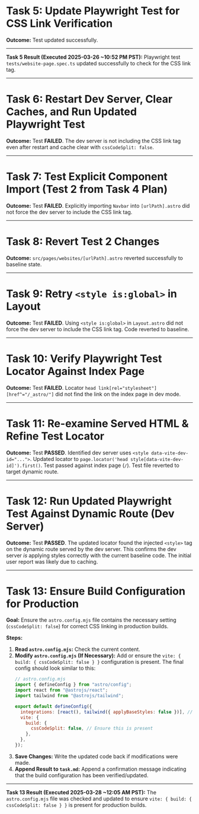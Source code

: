 # Task 5: Update Playwright Test for CSS Link Verification
**Outcome:** Test updated successfully.

---
**Task 5 Result (Executed 2025-03-26 ~10:52 PM PST):**
Playwright test `tests/website-page.spec.ts` updated successfully to check for the CSS link tag.

---

# Task 6: Restart Dev Server, Clear Caches, and Run Updated Playwright Test
**Outcome:** Test **FAILED**. The dev server is not including the CSS link tag even after restart and cache clear with `cssCodeSplit: false`.

---

# Task 7: Test Explicit Component Import (Test 2 from Task 4 Plan)
**Outcome:** Test **FAILED**. Explicitly importing `Navbar` into `[urlPath].astro` did not force the dev server to include the CSS link tag.

---

# Task 8: Revert Test 2 Changes
**Outcome:** `src/pages/websites/[urlPath].astro` reverted successfully to baseline state.

---

# Task 9: Retry `<style is:global>` in Layout
**Outcome:** Test **FAILED**. Using `<style is:global>` in `Layout.astro` did not force the dev server to include the CSS link tag. Code reverted to baseline.

---

# Task 10: Verify Playwright Test Locator Against Index Page
**Outcome:** Test **FAILED**. Locator `head link[rel="stylesheet"][href^="/_astro/"]` did not find the link on the index page in dev mode.

---

# Task 11: Re-examine Served HTML & Refine Test Locator
**Outcome:** Test **PASSED**. Identified dev server uses `<style data-vite-dev-id="...">`. Updated locator to `page.locator('head style[data-vite-dev-id]').first()`. Test passed against index page (`/`). Test file reverted to target dynamic route.

---

# Task 12: Run Updated Playwright Test Against Dynamic Route (Dev Server)
**Outcome:** Test **PASSED**. The updated locator found the injected `<style>` tag on the dynamic route served by the dev server. This confirms the dev server *is* applying styles correctly with the current baseline code. The initial user report was likely due to caching.

---

# Task 13: Ensure Build Configuration for Production

**Goal:** Ensure the `astro.config.mjs` file contains the necessary setting (`cssCodeSplit: false`) for correct CSS linking in production builds.

**Steps:**

1.  **Read `astro.config.mjs`:** Check the current content.
2.  **Modify `astro.config.mjs` (If Necessary):** Add or ensure the `vite: { build: { cssCodeSplit: false } }` configuration is present. The final config should look similar to this:
    ```javascript
    // astro.config.mjs
    import { defineConfig } from "astro/config";
    import react from "@astrojs/react";
    import tailwind from "@astrojs/tailwind";

    export default defineConfig({
      integrations: [react(), tailwind({ applyBaseStyles: false })], // Keep applyBaseStyles: false
      vite: {
        build: {
          cssCodeSplit: false, // Ensure this is present
        },
      },
    });
    ```
3.  **Save Changes:** Write the updated code back if modifications were made.
4.  **Append Result to `task.md`:** Append a confirmation message indicating that the build configuration has been verified/updated.

---
**Task 13 Result (Executed 2025-03-28 ~12:05 AM PST):**
The `astro.config.mjs` file was checked and updated to ensure `vite: { build: { cssCodeSplit: false } }` is present for production builds.